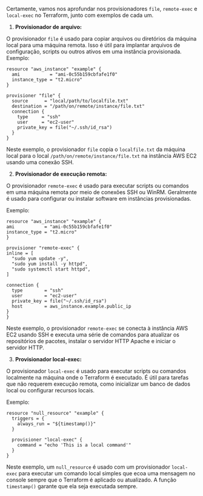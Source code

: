 Certamente, vamos nos aprofundar nos provisionadores `file`, `remote-exec` e `local-exec` no Terraform, junto com exemplos de cada um.

1. **Provisionador de arquivo:**

O provisionador `file` é usado para copiar arquivos ou diretórios da máquina local para uma máquina remota. Isso é útil para implantar arquivos de configuração, scripts ou outros ativos em uma instância provisionada.
Exemplo:

  ```hcl
  resource "aws_instance" "example" {
    ami           = "ami-0c55b159cbfafe1f0"
    instance_type = "t2.micro"
  }

  provisioner "file" {
    source      = "local/path/to/localfile.txt"
    destination = "/path/on/remote/instance/file.txt"
    connection {
      type     = "ssh"
      user     = "ec2-user"
      private_key = file("~/.ssh/id_rsa")
    }
  }
  ```

Neste exemplo, o provisionador `file` copia o `localfile.txt` da máquina local para o local `/path/on/remote/instance/file.txt` na instância AWS EC2 usando uma conexão SSH.

2. **Provisionador de execução remota:**

O provisionador `remote-exec` é usado para executar scripts ou comandos em uma máquina remota por meio de conexões SSH ou WinRM. Geralmente é usado para configurar ou instalar software em instâncias provisionadas.

Exemplo:

  ```hcl
  resource "aws_instance" "example" {
  ami           = "ami-0c55b159cbfafe1f0"
  instance_type = "t2.micro"
  }

  provisioner "remote-exec" {
  inline = [
    "sudo yum update -y",
    "sudo yum install -y httpd",
    "sudo systemctl start httpd",
  ]

  connection {
    type        = "ssh"
    user        = "ec2-user"
    private_key = file("~/.ssh/id_rsa")
    host        = aws_instance.example.public_ip
  }
  }
  ```
Neste exemplo, o provisionador `remote-exec` se conecta à instância AWS EC2 usando SSH e executa uma série de comandos para atualizar os repositórios de pacotes, instalar o servidor HTTP Apache e iniciar o servidor HTTP.

3. **Provisionador local-exec:**

O provisionador `local-exec` é usado para executar scripts ou comandos localmente na máquina onde o Terraform é executado. É útil para tarefas que não requerem execução remota, como inicializar um banco de dados local ou configurar recursos locais.

Exemplo:

  ```hcl
  resource "null_resource" "example" {
    triggers = {
      always_run = "${timestamp()}"
    }

    provisioner "local-exec" {
      command = "echo 'This is a local command'"
    }
  }
  ```
Neste exemplo, um `null_resource` é usado com um provisionador `local-exec` para executar um comando local simples que ecoa uma mensagem no console sempre que o Terraform é aplicado ou atualizado. A função `timestamp()` garante que ela seja executada sempre.